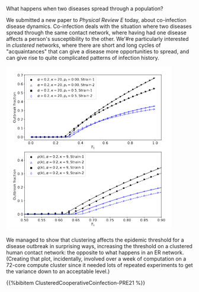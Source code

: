 <!--
.. title: Co-infection dynamics paper submitted
.. slug: coinfection-dynamics
.. date: 2020-12-18 18:26:10 UTC
.. tags: news, paper, complex networks, epidemic spreading, co-infection
.. category:
.. link:
.. previewimage: /images/posts/20201218-cycles.png
.. description:
.. type: text
-->

What happens when two diseases spread through a population?

<!-- TEASER_END -->

We submitted a new paper to *Physical Review E* today, about
co-infection disease dynamics. Co-infection deals with the situation
where two diseases spread through the same contact network, where
having had one disease affects a person's susceptibility to the
other. We'#re particularly interested in *clustered* networks, where
there are short and long cycles of "acquaintances" that can give a
disease more opportunities to spread, and can give rise to quite
complicated patterns of infection history.

![Outbreak fractions](/images/posts/20201218-outbreaks.png)

We managed to show that clustering affects the epidemic threshold for
a disease outbreak in surprising ways, increasing the threshold on a
clustered human contact network: the opposite to what happens in an ER
network. (Creating that plot, incidentally, involved over a week of
computation on a 72-core compute cluster since it needed lots of
repeated experiments to get the variance down to an acceptable level.)

{{%bibitem ClusteredCooperativeCoinfection-PRE21 %}}

